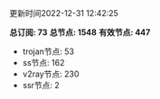 更新时间2022-12-31 12:42:25

**总订阅: 73**
**总节点: 1548**
**有效节点: 447**
- trojan节点: 53
- ss节点: 162
- v2ray节点: 230
- ssr节点: 2
